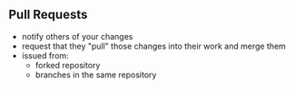 ## Pull Requests

* notify others of your changes
* request that they "pull" those changes into their work and merge them
* issued from:
  * forked repository
  * branches in the same repository

